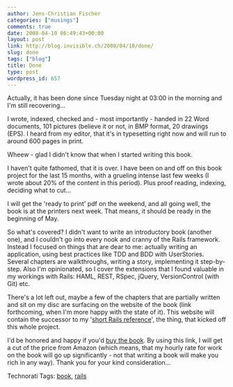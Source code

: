 ```yaml
---
author: Jens-Christian Fischer
categories: ["musings"]
comments: true
date: 2008-04-10 06:49:43+00:00
layout: post
link: http://blog.invisible.ch/2008/04/10/done/
slug: done
tags: ["blog"]
title: Done
type: post
wordpress_id: 657
---
```


Actually, it has been done since Tuesday night at 03:00 in the morning and I'm still recovering... 

I wrote, indexed, checked and - most importantly - handed in 22 Word documents, 101 pictures (believe it or not, in BMP format, 20 drawings (EPS). I heard from my editor, that it's in typesetting right now and will run to around 600 pages in print.

Wheew - glad I didn't know that when I started writing this book.

I haven't quite fathomed, that it is over. I have been on and off on this book project for the last 15 months, with a grueling intense last few weeks (I wrote about 20% of the content in this period). Plus proof reading, indexing, deciding what to cut...

I will get the 'ready to print' pdf on the weekend, and all going well, the book is at the printers next week. That means, it should be ready in the beginning of May.

So what's covered? I didn't want to write an introductory book (another one), and I couldn't go into every nook and cranny of the Rails framework. Instead I focused on things that are dear to me: actually writing an application, using best practices like TDD and BDD with UserStories. Several chapters are walkthroughs, writing a story, implementing it step-by-step. Also I'm opinionated, so I cover the extensions that I found valuable in my workings with Rails: HAML, REST, RSpec, jQuery, VersionControl (with Git) etc.

There's a lot left out, maybe a few of the chapters that are partially written and sit on my disc are surfacing on the website of the book (link forthcoming, when I'm more happy with the state of it). This website will contain the successor to my '[short Rails reference][1]', the thing, that kicked off this whole project.

I'd be honored and happy if you'd [buy the book][2]. By using this link, I will get a cut of the price from Amazon (which means, that my hourly rate for work on the book will go up significantly - not that writing a book will make you rich in any way). Thank you for your kind consideration...


[1]: http://blog.invisible.ch/2006/05/01/ruby-on-rails-reference/
[2]: http://www.amazon.de/gp/product/3826616839?ie=UTF8&tag=invisiblech-21&linkCode=as2&camp=1638&creative=6742&creativeASIN=3826616839



Technorati Tags: [book](http://www.technorati.com/tag/book), [rails](http://www.technorati.com/tag/rails)
